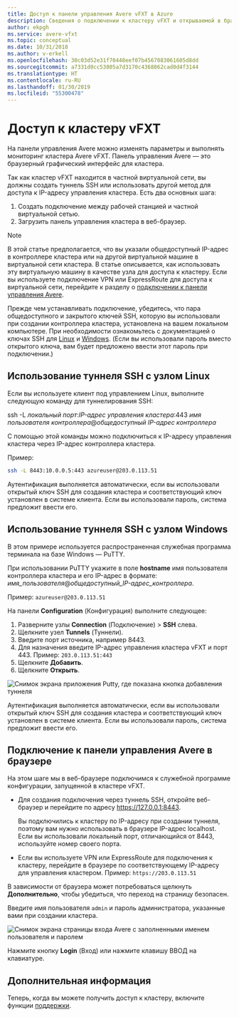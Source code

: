 ```yaml
---
title: Доступ к панели управления Avere vFXT в Azure
description: Сведения о подключении к кластеру vFXT и открываемой в браузере панели управления Avere для настройки Avere vFXT
author: ekpgh
ms.service: avere-vfxt
ms.topic: conceptual
ms.date: 10/31/2018
ms.author: v-erkell
ms.openlocfilehash: 30c03d52e31f70448eef07b4567083061605d8dd
ms.sourcegitcommit: a7331d0cc53805a7d3170c4368862cad0d4f3144
ms.translationtype: HT
ms.contentlocale: ru-RU
ms.lasthandoff: 01/30/2019
ms.locfileid: "55300478"
---
```

# <a name="access-the-vfxt-cluster"></a>Доступ к кластеру vFXT

На панели управления Avere можно изменять параметры и выполнять мониторинг кластера Avere vFXT. Панель управления Avere — это браузерный графический интерфейс для кластера.

Так как кластер vFXT находится в частной виртуальной сети, вы должны создать туннель SSH или использовать другой метод для доступа к IP-адресу управления кластера. Есть два основных шага: 

1. Создать подключение между рабочей станцией и частной виртуальной сетью. 
1. Загрузить панель управления кластера в веб-браузер. 

> [!NOTE] 
> В этой статье предполагается, что вы указали общедоступный IP-адрес в контроллере кластера или на другой виртуальной машине в виртуальной сети кластера. В статье описывается, как использовать эту виртуальную машину в качестве узла для доступа к кластеру. Если вы используете подключение VPN или ExpressRoute для доступа к виртуальной сети, перейдите к разделу о [подключении к панели управления Avere](#connect-to-the-avere-control-panel-in-a-browser).

Прежде чем устанавливать подключение, убедитесь, что пара общедоступного и закрытого ключей SSH, которую вы использовали при создании контроллера кластера, установлена на вашем локальном компьютере. При необходимости ознакомьтесь с документацией о ключах SSH для [Linux](https://docs.microsoft.com/azure/virtual-machines/linux/ssh-from-windows) и [Windows](https://docs.microsoft.com/azure/virtual-machines/linux/mac-create-ssh-keys). (Если вы использовали пароль вместо открытого ключа, вам будет предложено ввести этот пароль при подключении.) 

## <a name="ssh-tunnel-with-a-linux-host"></a>Использование туннеля SSH с узлом Linux

Если вы используете клиент под управлением Linux, выполните следующую команду для туннелирования SSH: 

ssh -L *локальный порт*:*IP-адрес управления кластера*:443 *имя пользователя контроллера*@*общедоступный IP-адрес контроллера*

С помощью этой команды можно подключиться к IP-адресу управления кластера через IP-адрес контроллера кластера.

Пример:

```sh
ssh -L 8443:10.0.0.5:443 azureuser@203.0.113.51
```

Аутентификация выполняется автоматически, если вы использовали открытый ключ SSH для создания кластера и соответствующий ключ установлен в системе клиента. Если вы использовали пароль, система предложит ввести его.

## <a name="ssh-tunnel-with-a-windows-host"></a>Использование туннеля SSH с узлом Windows

В этом примере используется распространенная служебная программа терминала на базе Windows — PuTTY.

При использовании PuTTY укажите в поле **hostname** имя пользователя контроллера кластера и его IP-адрес в формате: *имя_пользователя*@*общедоступный_IP-адрес_контроллера*.

Пример: ``azureuser@203.0.113.51``

На панели **Configuration** (Конфигурация) выполните следующее:

1. Разверните узлы **Connection** (Подключение) > **SSH** слева. 
1. Щелкните узел **Tunnels** (Туннели). 
1. Введите порт источника, например 8443. 
1. Для назначения введите IP-адрес управления кластера vFXT и порт 443. 
   Пример: ``203.0.113.51:443``
1. Щелкните **Добавить**.
1. Щелкните **Открыть**.

![Снимок экрана приложения Putty, где показана кнопка добавления туннеля](media/avere-vfxt-ptty-numbered.png)

Аутентификация выполняется автоматически, если вы использовали открытый ключ SSH для создания кластера и соответствующий ключ установлен в системе клиента. Если вы использовали пароль, система предложит ввести его.

## <a name="connect-to-the-avere-control-panel-in-a-browser"></a>Подключение к панели управления Avere в браузере

На этом шаге мы в веб-браузере подключимся к служебной программе конфигурации, запущенной в кластере vFXT.

* Для создания подключения через туннель SSH, откройте веб-браузер и перейдите по адресу https://127.0.0.1:8443. 

  Вы подключились к кластеру по IP-адресу при создании туннеля, поэтому вам нужно использовать в браузере IP-адрес localhost. Если вы использовали локальный порт, отличающийся от 8443, используйте номер своего порта.

* Если вы используете VPN или ExpressRoute для подключения к кластеру, перейдите в браузере по соответствующему IP-адресу для управления кластером. Пример: ``https://203.0.113.51``

В зависимости от браузера может потребоваться щелкнуть **Дополнительно**, чтобы убедиться, что переход на страницу безопасен.

Введите имя пользователя `admin` и пароль администратора, указанные вами при создании кластера.

![Снимок экрана страницы входа Avere с заполненными именем пользователя и паролем](media/avere-vfxt-gui-login.png)

Нажмите кнопку **Login** (Вход) или нажмите клавишу ВВОД на клавиатуре.

## <a name="next-steps"></a>Дополнительная информация

Теперь, когда вы можете получить доступ к кластеру, включите функции [поддержки](avere-vfxt-enable-support.md).

